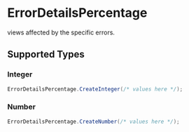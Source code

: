 # ErrorDetailsPercentage

views affected by the specific errors.


## Supported Types

### Integer

```csharp
ErrorDetailsPercentage.CreateInteger(/* values here */);
```

### Number

```csharp
ErrorDetailsPercentage.CreateNumber(/* values here */);
```
